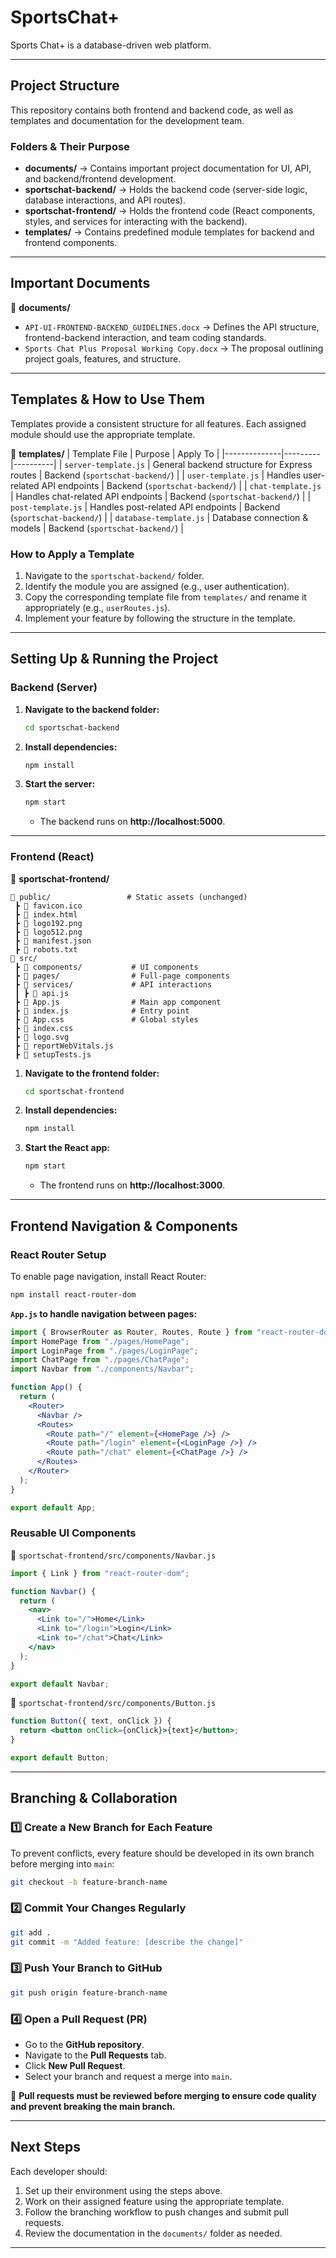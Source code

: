 # SportsChat+

Sports Chat+ is a database-driven web platform.

---

## **Project Structure**
This repository contains both frontend and backend code, as well as templates and documentation for the development team.

### **Folders & Their Purpose**
- **documents/** → Contains important project documentation for UI, API, and backend/frontend development.
- **sportschat-backend/** → Holds the backend code (server-side logic, database interactions, and API routes).
- **sportschat-frontend/** → Holds the frontend code (React components, styles, and services for interacting with the backend).
- **templates/** → Contains predefined module templates for backend and frontend components.

---

## **Important Documents**
📂 **documents/**
- `API-UI-FRONTEND-BACKEND_GUIDELINES.docx` → Defines the API structure, frontend-backend interaction, and team coding standards.
- `Sports Chat Plus Proposal Working Copy.docx` → The proposal outlining project goals, features, and structure.

---

## **Templates & How to Use Them**
Templates provide a consistent structure for all features. Each assigned module should use the appropriate template.

📂 **templates/**
| Template File | Purpose | Apply To |
|--------------|---------|----------|
| `server-template.js` | General backend structure for Express routes | Backend (`sportschat-backend/`) |
| `user-template.js` | Handles user-related API endpoints | Backend (`sportschat-backend/`) |
| `chat-template.js` | Handles chat-related API endpoints | Backend (`sportschat-backend/`) |
| `post-template.js` | Handles post-related API endpoints | Backend (`sportschat-backend/`) |
| `database-template.js` | Database connection & models | Backend (`sportschat-backend/`) |

### **How to Apply a Template**
1. Navigate to the `sportschat-backend/` folder.
2. Identify the module you are assigned (e.g., user authentication).
3. Copy the corresponding template file from `templates/` and rename it appropriately (e.g., `userRoutes.js`).
4. Implement your feature by following the structure in the template.

---

## **Setting Up & Running the Project**
### **Backend (Server)**
1. **Navigate to the backend folder:**
   ```sh
   cd sportschat-backend
   ```
2. **Install dependencies:**
   ```sh
   npm install
   ```
3. **Start the server:**
   ```sh
   npm start
   ```
   - The backend runs on **http://localhost:5000**.

---

### **Frontend (React)**
📂 **sportschat-frontend/**
```
📂 public/                 # Static assets (unchanged)
 ┣ 📜 favicon.ico
 ┣ 📜 index.html
 ┣ 📜 logo192.png
 ┣ 📜 logo512.png
 ┣ 📜 manifest.json
 ┣ 📜 robots.txt
📂 src/
 ┣ 📂 components/           # UI components
 ┣ 📂 pages/                # Full-page components
 ┣ 📂 services/             # API interactions
 ┃ ┣ 📜 api.js
 ┣ 📜 App.js                # Main app component
 ┣ 📜 index.js              # Entry point
 ┣ 📜 App.css               # Global styles
 ┣ 📜 index.css
 ┣ 📜 logo.svg
 ┣ 📜 reportWebVitals.js
 ┣ 📜 setupTests.js
```
1. **Navigate to the frontend folder:**
   ```sh
   cd sportschat-frontend
   ```
2. **Install dependencies:**
   ```sh
   npm install
   ```
3. **Start the React app:**
   ```sh
   npm start
   ```
   - The frontend runs on **http://localhost:3000**.

---

## **Frontend Navigation & Components**
### **React Router Setup**
To enable page navigation, install React Router:
```sh
npm install react-router-dom
```

**`App.js` to handle navigation between pages:**
```jsx
import { BrowserRouter as Router, Routes, Route } from "react-router-dom";
import HomePage from "./pages/HomePage";
import LoginPage from "./pages/LoginPage";
import ChatPage from "./pages/ChatPage";
import Navbar from "./components/Navbar";

function App() {
  return (
    <Router>
      <Navbar />
      <Routes>
        <Route path="/" element={<HomePage />} />
        <Route path="/login" element={<LoginPage />} />
        <Route path="/chat" element={<ChatPage />} />
      </Routes>
    </Router>
  );
}

export default App;
```

### **Reusable UI Components**

📂 `sportschat-frontend/src/components/Navbar.js`
```jsx
import { Link } from "react-router-dom";

function Navbar() {
  return (
    <nav>
      <Link to="/">Home</Link>
      <Link to="/login">Login</Link>
      <Link to="/chat">Chat</Link>
    </nav>
  );
}

export default Navbar;
```

📂 `sportschat-frontend/src/components/Button.js`
```jsx
function Button({ text, onClick }) {
  return <button onClick={onClick}>{text}</button>;
}

export default Button;
```

---

## **Branching & Collaboration**
### **1️⃣ Create a New Branch for Each Feature**
To prevent conflicts, every feature should be developed in its own branch before merging into `main`:
```sh
git checkout -b feature-branch-name
```

### **2️⃣ Commit Your Changes Regularly**
```sh
git add .
git commit -m "Added feature: [describe the change]"
```

### **3️⃣ Push Your Branch to GitHub**
```sh
git push origin feature-branch-name
```

### **4️⃣ Open a Pull Request (PR)**
- Go to the **GitHub repository**.
- Navigate to the **Pull Requests** tab.
- Click **New Pull Request**.
- Select your branch and request a merge into `main`.

🚨 **Pull requests must be reviewed before merging to ensure code quality and prevent breaking the main branch.**

---

## **Next Steps**
Each developer should:
1. Set up their environment using the steps above.
2. Work on their assigned feature using the appropriate template.
3. Follow the branching workflow to push changes and submit pull requests.
4. Review the documentation in the `documents/` folder as needed.

---
